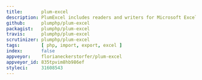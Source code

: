 ```yaml
---
title:       plum-excel
description: PlumExcel includes readers and writers for Microsoft Excel files for Plum.
github:      plumphp/plum-excel
packagist:   plumphp/plum-excel
travis:      plumphp/plum-excel
scrutinizer: plumphp/plum-excel
tags:        [ php, import, export, excel ]
index:       false
appveyor:    florianeckerstorfer/plum-excel
appveyor_id: 835tpvim8hb986ef
styleci:     31608543
---
```

